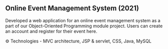 ## Online Event Management System (2021)

Developed a web application for an online event management system as a
part of our Object-Oriented Programming module project. Users can create
an account and register for their event here.

⚙ Technologies - MVC architecture, JSP & servlet, CSS, Java, MySQL

<!--
> **Note:** _Create a .env file to store the keys of firebase and stripe_
--!>
